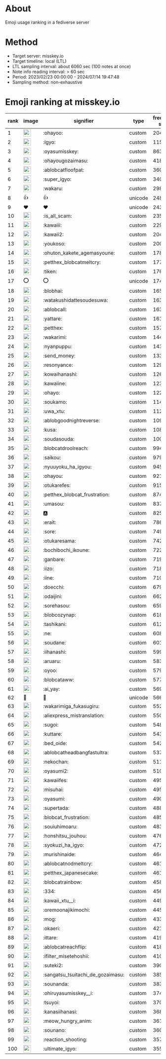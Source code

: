 # About
Emoji usage ranking in a fediverse server

# Method
- Target server: misskey.io
- Target timeline: local (LTL)
- LTL sampling interval: about 6060 sec (100 notes at once)
- Note info reading interval: > 60 sec
- Period: 2023/02/23 00:00:00 - 2024/07/14 19:47:48 
- Sampling method: non-exhaustive

# Emoji ranking at misskey.io

|rank|image|signifier|type|frequency score|
|----|----|----|----|----|
|1|<img height="24" src="https://misskey.io/emoji/ohayoo.webp">|:ohayoo:|custom|204267|
|2|<img height="24" src="https://misskey.io/emoji/igyo.webp">|:igyo:|custom|115162|
|3|<img height="24" src="https://misskey.io/emoji/oyasumisskey.webp">|:oyasumisskey:|custom|86344|
|4|<img height="24" src="https://misskey.io/emoji/ohayougozaimasu.webp">|:ohayougozaimasu:|custom|41804|
|5|<img height="24" src="https://misskey.io/emoji/ablobcatfloofpat.webp">|:ablobcatfloofpat:|custom|36006|
|6|<img height="24" src="https://misskey.io/emoji/super_igyo.webp">|:super_igyo:|custom|34081|
|7|<img height="24" src="https://misskey.io/emoji/wakaru.webp">|:wakaru:|custom|29877|
|8|👍|👍|unicode|24856|
|9|❤|❤|unicode|24356|
|10|<img height="24" src="https://misskey.io/emoji/is_all_scam.webp">|:is_all_scam:|custom|23569|
|11|<img height="24" src="https://misskey.io/emoji/kawaiii.webp">|:kawaiii:|custom|22904|
|12|<img height="24" src="https://misskey.io/emoji/kawaii2.webp">|:kawaii2:|custom|20457|
|13|<img height="24" src="https://misskey.io/emoji/youkoso.webp">|:youkoso:|custom|20003|
|14|<img height="24" src="https://misskey.io/emoji/ohuton_kakete_agemasyoune.webp">|:ohuton_kakete_agemasyoune:|custom|17849|
|15|<img height="24" src="https://misskey.io/emoji/petthex_blobcatmeltcry.webp">|:petthex_blobcatmeltcry:|custom|17727|
|16|<img height="24" src="https://misskey.io/emoji/tiken.webp">|:tiken:|custom|17682|
|17|⭕|⭕|unicode|17460|
|18|<img height="24" src="https://misskey.io/emoji/blobhai.webp">|:blobhai:|custom|16518|
|19|<img height="24" src="https://misskey.io/emoji/watakushidattesoudesuwa.webp">|:watakushidattesoudesuwa:|custom|16398|
|20|<img height="24" src="https://misskey.io/emoji/ablobcall.webp">|:ablobcall:|custom|16351|
|21|<img height="24" src="https://misskey.io/emoji/yattare.webp">|:yattare:|custom|16163|
|22|<img height="24" src="https://misskey.io/emoji/petthex.webp">|:petthex:|custom|15766|
|23|<img height="24" src="https://misskey.io/emoji/wakarimi.webp">|:wakarimi:|custom|14440|
|24|<img height="24" src="https://misskey.io/emoji/nyanpuppu.webp">|:nyanpuppu:|custom|14397|
|25|<img height="24" src="https://misskey.io/emoji/send_money.webp">|:send_money:|custom|13300|
|26|<img height="24" src="https://misskey.io/emoji/resonyance.webp">|:resonyance:|custom|12909|
|27|<img height="24" src="https://misskey.io/emoji/kowaihanashi.webp">|:kowaihanashi:|custom|12622|
|28|<img height="24" src="https://misskey.io/emoji/kawaiine.webp">|:kawaiine:|custom|12335|
|29|<img height="24" src="https://misskey.io/emoji/ohayo.webp">|:ohayo:|custom|12268|
|30|<img height="24" src="https://misskey.io/emoji/soukamo.webp">|:soukamo:|custom|11455|
|31|<img height="24" src="https://misskey.io/emoji/uwa_xtu.webp">|:uwa_xtu:|custom|11251|
|32|<img height="24" src="https://misskey.io/emoji/ablobgoodnightreverse.webp">|:ablobgoodnightreverse:|custom|10942|
|33|<img height="24" src="https://misskey.io/emoji/kusa.webp">|:kusa:|custom|10852|
|34|<img height="24" src="https://misskey.io/emoji/soudasouda.webp">|:soudasouda:|custom|10073|
|35|<img height="24" src="https://misskey.io/emoji/blobcatdroolreach.webp">|:blobcatdroolreach:|custom|9945|
|36|<img height="24" src="https://misskey.io/emoji/saikou.webp">|:saikou:|custom|9792|
|37|<img height="24" src="https://misskey.io/emoji/nyuuyoku_ha_igyou.webp">|:nyuuyoku_ha_igyou:|custom|9454|
|38|<img height="24" src="https://misskey.io/emoji/ohayou.webp">|:ohayou:|custom|9212|
|39|<img height="24" src="https://misskey.io/emoji/otukarefes.webp">|:otukarefes:|custom|9156|
|40|<img height="24" src="https://misskey.io/emoji/petthex_blobcat_frustration.webp">|:petthex_blobcat_frustration:|custom|8742|
|41|<img height="24" src="https://misskey.io/emoji/umasou.webp">|:umasou:|custom|8374|
|42|<img height="24" src="https://misskey.io/emoji/a.webp">|:a:|custom|8257|
|43|<img height="24" src="https://misskey.io/emoji/erait.webp">|:erait:|custom|7865|
|44|<img height="24" src="https://misskey.io/emoji/sore.webp">|:sore:|custom|7497|
|45|<img height="24" src="https://misskey.io/emoji/otukaresama.webp">|:otukaresama:|custom|7423|
|46|<img height="24" src="https://misskey.io/emoji/bochibochi_ikoune.webp">|:bochibochi_ikoune:|custom|7229|
|47|<img height="24" src="https://misskey.io/emoji/ganbare.webp">|:ganbare:|custom|7193|
|48|<img height="24" src="https://misskey.io/emoji/iizo.webp">|:iizo:|custom|7181|
|49|<img height="24" src="https://misskey.io/emoji/iine.webp">|:iine:|custom|7109|
|50|<img height="24" src="https://misskey.io/emoji/doecchi.webp">|:doecchi:|custom|6796|
|51|<img height="24" src="https://misskey.io/emoji/odaijini.webp">|:odaijini:|custom|6623|
|52|<img height="24" src="https://misskey.io/emoji/sorehasou.webp">|:sorehasou:|custom|6591|
|53|<img height="24" src="https://misskey.io/emoji/blobcozynap.webp">|:blobcozynap:|custom|6182|
|54|<img height="24" src="https://misskey.io/emoji/tashikani.webp">|:tashikani:|custom|6128|
|55|<img height="24" src="https://misskey.io/emoji/ne.webp">|:ne:|custom|6086|
|56|<img height="24" src="https://misskey.io/emoji/soudane.webp">|:soudane:|custom|6018|
|57|<img height="24" src="https://misskey.io/emoji/iihanashi.webp">|:iihanashi:|custom|5998|
|58|<img height="24" src="https://misskey.io/emoji/aruaru.webp">|:aruaru:|custom|5837|
|59|<img height="24" src="https://misskey.io/emoji/oyoo.webp">|:oyoo:|custom|5793|
|60|<img height="24" src="https://misskey.io/emoji/blobcataww.webp">|:blobcataww:|custom|5774|
|61|<img height="24" src="https://misskey.io/emoji/ai_yay.webp">|:ai_yay:|custom|5692|
|62|🎉|🎉|unicode|5663|
|63|<img height="24" src="https://misskey.io/emoji/wakarimiga_fukasugiru.webp">|:wakarimiga_fukasugiru:|custom|5523|
|64|<img height="24" src="https://misskey.io/emoji/aliexpress_mistranslation.webp">|:aliexpress_mistranslation:|custom|5508|
|65|<img height="24" src="https://misskey.io/emoji/sugoi.webp">|:sugoi:|custom|5483|
|66|<img height="24" src="https://misskey.io/emoji/kuttare.webp">|:kuttare:|custom|5439|
|67|<img height="24" src="https://misskey.io/emoji/bed_oide.webp">|:bed_oide:|custom|5420|
|68|<img height="24" src="https://misskey.io/emoji/ablobcatheadbangfastultra.webp">|:ablobcatheadbangfastultra:|custom|5379|
|69|<img height="24" src="https://misskey.io/emoji/nekochan.webp">|:nekochan:|custom|5116|
|70|<img height="24" src="https://misskey.io/emoji/oyasumi2.webp">|:oyasumi2:|custom|5107|
|71|<img height="24" src="https://misskey.io/emoji/kawaiifes.webp">|:kawaiifes:|custom|4957|
|72|<img height="24" src="https://misskey.io/emoji/misuhai.webp">|:misuhai:|custom|4951|
|73|<img height="24" src="https://misskey.io/emoji/oyasumi.webp">|:oyasumi:|custom|4908|
|74|<img height="24" src="https://misskey.io/emoji/supertada.webp">|:supertada:|custom|4880|
|75|<img height="24" src="https://misskey.io/emoji/blobcat_frustration.webp">|:blobcat_frustration:|custom|4851|
|76|<img height="24" src="https://misskey.io/emoji/souiuhimoaru.webp">|:souiuhimoaru:|custom|4834|
|77|<img height="24" src="https://misskey.io/emoji/honshitsu_jouhou.webp">|:honshitsu_jouhou:|custom|4763|
|78|<img height="24" src="https://misskey.io/emoji/syokuzi_ha_igyo.webp">|:syokuzi_ha_igyo:|custom|4728|
|79|<img height="24" src="https://misskey.io/emoji/murishinaide.webp">|:murishinaide:|custom|4641|
|80|<img height="24" src="https://misskey.io/emoji/ablobcatnodmeltcry.webp">|:ablobcatnodmeltcry:|custom|4617|
|81|<img height="24" src="https://misskey.io/emoji/petthex_japanesecake.webp">|:petthex_japanesecake:|custom|4616|
|82|<img height="24" src="https://misskey.io/emoji/blobcatrainbow.webp">|:blobcatrainbow:|custom|4587|
|83|<img height="24" src="https://misskey.io/emoji/334.webp">|:334:|custom|4564|
|84|<img height="24" src="https://misskey.io/emoji/kawaii_xtu__i.webp">|:kawaii_xtu__i:|custom|4497|
|85|<img height="24" src="https://misskey.io/emoji/oremoonajikimochi.webp">|:oremoonajikimochi:|custom|4459|
|86|<img height="24" src="https://misskey.io/emoji/mog.webp">|:mog:|custom|4332|
|87|<img height="24" src="https://misskey.io/emoji/okaeri.webp">|:okaeri:|custom|4217|
|88|<img height="24" src="https://misskey.io/emoji/ittare.webp">|:ittare:|custom|4197|
|89|<img height="24" src="https://misskey.io/emoji/ablobcatreachflip.webp">|:ablobcatreachflip:|custom|4185|
|90|<img height="24" src="https://misskey.io/emoji/ifilter_misetehoshii.webp">|:ifilter_misetehoshii:|custom|4103|
|91|<img height="24" src="https://misskey.io/emoji/suteki2.webp">|:suteki2:|custom|3906|
|92|<img height="24" src="https://misskey.io/emoji/sangatsu_tsuitachi_de_gozaimasu.webp">|:sangatsu_tsuitachi_de_gozaimasu:|custom|3857|
|93|<img height="24" src="https://misskey.io/emoji/sounanda.webp">|:sounanda:|custom|3839|
|94|<img height="24" src="https://misskey.io/emoji/ohiruyasumisskey__i.webp">|:ohiruyasumisskey__i:|custom|3747|
|95|<img height="24" src="https://misskey.io/emoji/tsuyoi.webp">|:tsuyoi:|custom|3700|
|96|<img height="24" src="https://misskey.io/emoji/kanasiihanasi.webp">|:kanasiihanasi:|custom|3687|
|97|<img height="24" src="https://misskey.io/emoji/meow_hungry_anim.webp">|:meow_hungry_anim:|custom|3613|
|98|<img height="24" src="https://misskey.io/emoji/sounano.webp">|:sounano:|custom|3600|
|99|<img height="24" src="https://misskey.io/emoji/reaction_shooting.webp">|:reaction_shooting:|custom|3576|
|100|<img height="24" src="https://misskey.io/emoji/ultimate_igyo.webp">|:ultimate_igyo:|custom|3552|
